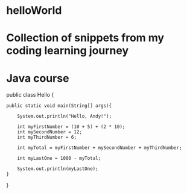 # helloWorld
# Collection of snippets from my coding learning journey
# Java course

public class Hello {

    public static void main(String[] args){

        System.out.println("Hello, Andy!");

        int myFirstNumber = (10 + 5) + (2 * 10);
        int mySecondNumber = 12;
        int myThirdNumber = 6;

        int myTotal = myFirstNumber + mySecondNumber + myThirdNumber;

        int myLastOne = 1000 - myTotal;

        System.out.println(myLastOne);
    }
}
